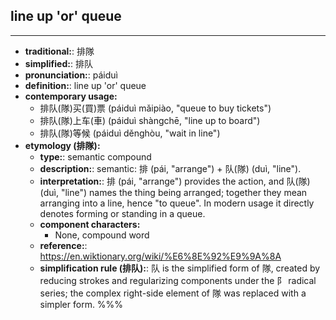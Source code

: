 ## line up 'or' queue
---
- **traditional:**: 排隊
- **simplified:**: 排队
- **pronunciation:**: páiduì
- **definition:**: line up 'or' queue
- **contemporary usage:**
  - 排队(隊)买(買)票 (páiduì mǎipiào, "queue to buy tickets")
  - 排队(隊)上车(車) (páiduì shàngchē, "line up to board")
  - 排队(隊)等候 (páiduì děnghòu, "wait in line")
- **etymology (排隊):**
  - **type:**: semantic compound
  - **description:**: semantic: 排 (pái, "arrange") + 队(隊) (duì, "line").
  - **interpretation:**: 排 (pái, "arrange") provides the action, and 队(隊) (duì, "line") names the thing being arranged; together they mean arranging into a line, hence "to queue". In modern usage it directly denotes forming or standing in a queue.
  - **component characters:**
    - None, compound word
  - **reference:**: https://en.wiktionary.org/wiki/%E6%8E%92%E9%9A%8A
  - **simplification rule (排队):**: 队 is the simplified form of 隊, created by reducing strokes and regularizing components under the 阝 radical series; the complex right-side element of 隊 was replaced with a simpler form.
%%%
